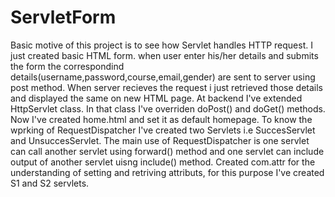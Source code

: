 # ServletForm
Basic motive of this project is to see how Servlet handles HTTP request.
I just created basic HTML form.
when user enter his/her details and submits the form the correspondind details(username,password,course,email,gender) are sent to server using post method.
When server recieves the request i just retrieved those details and displayed the same on new HTML page.
At backend I've extended HttpServlet class.
In that class I've overriden doPost() and doGet() methods.
Now I've created home.html and set it as default homepage.
To know the wprking of RequestDispatcher I've created two Servlets i.e SuccesServlet and UnsuccesServlet.
The main use of RequestDispatcher is one servlet can call another servlet using forward() method and one servlet can include output of another servlet uisng include() method.
Created com.attr for the understanding of setting and retriving attributs, for this purpose I've created S1 and S2 servlets.
